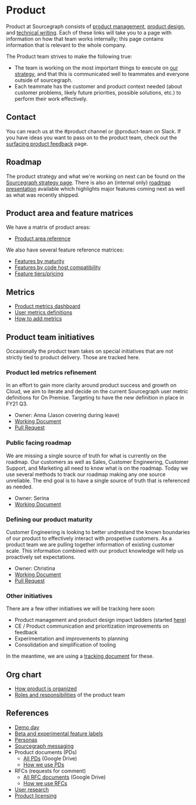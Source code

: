 # Product

Product at Sourcegraph consists of [product management](product_management/index.md), [product design](design/index.md), and [technical writing](technical_writing/index.md). Each of these links will take you to a page with information on how that team works internally; this page contains information that is relevant to the whole company.

The Product team strives to make the following true:

- The team is working on the most important things to execute on [our strategy](../company/strategy/index.md), and that this is communicated well to teammates and everyone outside of sourcegraph.
- Each teammate has the customer and product context needed (about customer problems, likely future priorities, possible solutions, etc.) to perform their work effectively.

## Contact

You can reach us at the #product channel or @product-team on Slack. If you have ideas you want to pass on to the product team, check out the [surfacing product feedback](surfacing_product_feedback.md) page.

## Roadmap

The product strategy and what we're working on next can be found on the [Sourcegraph strategy page](../company/strategy/index.md). There is also an (internal only) [roadmap presentation](https://docs.google.com/presentation/d/1o3R8WUIhzzRz0x5laTwVcizOzVWrMBe5MCAz74H45Ss/edit#slide=id.gf131fe1596_2_7) available which highlights major features coming next as well as what was recently shipped.

## Product area and feature matrices

We have a matrix of product areas:

- [Product area reference](feature_areas.md)

We also have several feature reference matrices:

- [Features by maturity](feature_maturity.md)
- [Features by code host compatibility](feature_compatibility.md)
- [Feature tiers/pricing](https://about.sourcegraph.com/pricing/)

## Metrics

- [Product metrics dashboard](https://sourcegraph.looker.com/dashboards/127)
- [User metrics definitions](../bizops/user_definitions.md)
- [How to add metrics](../bizops/analytics.md#How-to)

## Product team initiatives

Occasionally the product team takes on special initiatives that are not strictly tied to product delivery. Those are tracked here.

### Product led metrics refinement

In an effort to gain more clarity around product success and growth on Cloud, we aim to iterate and decide on the current Sourcegraph user metric definitions for On Premise. Targeting to have the new definition in place in FY21 Q3.

- Owner: Anna (Jason covering during leave)
- [Working Document](https://docs.google.com/document/d/1o0dLmdRRI6uWIuAg_8VQw25KnTM1CBDKKR2K91SxpAI/edit#)
- [Pull Request](https://github.com/sourcegraph/about/pull/4521)

### Public facing roadmap

We are missing a single source of truth for what is currently on the roadmap. Our customers as well as Sales, Customer Engineering, Customer Support, and Marketing all need to know what is on the roadmap. Today we use several methods to track our roadmap making any one source unreliable. The end goal is to have a single source of truth that is referenced as needed.

- Owner: Serina
- [Working Document](https://docs.google.com/document/d/1dsJ_0aXyPTE-vUDR9fIwVYEq1UBYN-rtH75qtI91pdg/edit#)

### Defining our product maturity

Customer Engineering is looking to better undrestand the known boundaries of our product to effectively interact with prospetive customers. As a product team we are pulling together information of existing customer scale. This information combined with our product knowledge will help us proactively set expectations.

- Owner: Christina
- [Working Document](https://docs.google.com/spreadsheets/d/101JXaau2EPvi322AOFmNeoeuXSJqlruD8gBBsHl1fmI/edit#gid=0)
- [Pull Request](https://github.com/sourcegraph/handbook/pull/455)

### Other initiatives

There are a few other initiatives we will be tracking here soon:

- Product management and product design impact ladders (started [here](https://docs.google.com/document/d/1L-TnZjcYNjwTo2fqUF3DOfUvznbfwCAYvDYLBwwqJW8/edit?usp=sharing))
- CE / Product communication and prioritization improvements on feedback
- Experimentation and improvements to planning
- Consolidation and simplification of tooling

In the meantime, we are using a [tracking document](https://docs.google.com/document/d/1ezjeAV2wnUKfXQjHE-Cy9eZ7i4HX2mty1zuE4VcGGGo/edit#) for these.

## Org chart

- [How product is organized](product_org.md)
- [Roles and responsibilities](roles/index.md) of the product team

## References

- [Demo day](./demo_day.md)
- [Beta and experimental feature labels](./beta_and_experimental_feature_labels.md)
- [Personas](../marketing/personas.md)
- [Sourcegraph messaging](../marketing/messaging.md)
- Product documents (PDs)
  - [All PDs](https://drive.google.com/drive/folders/1UbuN9izpTj7ppJiduKI5tid8GEFuAiEx) (Google Drive)
  - [How we use PDs](product_documents.md)
- RFCs (requests for comment)
  - [All RFC documents](https://drive.google.com/drive/folders/1zP3FxdDlcSQGC1qvM9lHZRaHH4I9Jwwa) (Google Drive)
  - [How we use RFCs](../communication/rfcs/index.md)
- [User research](./user_research/index.md)
- [Product licensing](licensing.md)
